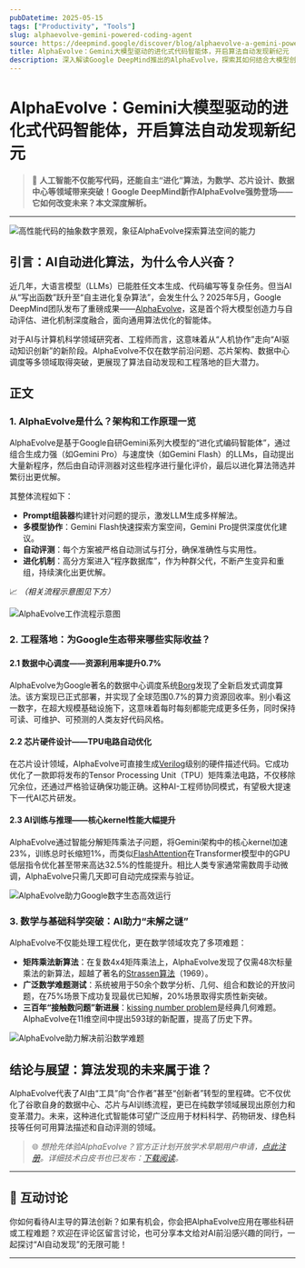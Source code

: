 ```yaml
---
pubDatetime: 2025-05-15
tags: ["Productivity", "Tools"]
slug: alphaevolve-gemini-powered-coding-agent
source: https://deepmind.google/discover/blog/alphaevolve-a-gemini-powered-coding-agent-for-designing-advanced-algorithms/
title: AlphaEvolve：Gemini大模型驱动的进化式代码智能体，开启算法自动发现新纪元
description: 深入解读Google DeepMind推出的AlphaEvolve，探索其如何结合大模型创造力与自动评估，实现算法自动演化，并已在数据中心、芯片设计、AI训练及数学前沿问题中展现变革性应用。
---
```


# AlphaEvolve：Gemini大模型驱动的进化式代码智能体，开启算法自动发现新纪元

> 🚀 **人工智能不仅能写代码，还能自主“进化”算法，为数学、芯片设计、数据中心等领域带来突破！Google DeepMind新作AlphaEvolve强势登场——它如何改变未来？本文深度解析。**

---

![高性能代码的抽象数字景观，象征AlphaEvolve探索算法空间的能力](https://lh3.googleusercontent.com/Gw688MNwkQVBeUALSFtQz46Oh4NFoZAe10mEpvtmZhKuWhlQsi5uh2KFHKbxH8NhBnOGUNza6O6-0HElml2zEN06vI_9oAsjAxFVzxjDL5DOw7HsAw=w1072-h603-n-nu)

## 引言：AI自动进化算法，为什么令人兴奋？

近几年，大语言模型（LLMs）已能胜任文本生成、代码编写等复杂任务。但当AI从“写出函数”跃升至“自主进化复杂算法”，会发生什么？2025年5月，Google DeepMind团队发布了重磅成果——[AlphaEvolve](https://deepmind.google/discover/blog/alphaevolve-a-gemini-powered-coding-agent-for-designing-advanced-algorithms/)，这是首个将大模型创造力与自动评估、进化机制深度融合，面向通用算法优化的智能体。

对于AI与计算机科学领域研究者、工程师而言，这意味着从“人机协作”走向“AI驱动知识创新”的新阶段。AlphaEvolve不仅在数学前沿问题、芯片架构、数据中心调度等多领域取得突破，更展现了算法自动发现和工程落地的巨大潜力。

## 正文

### 1. AlphaEvolve是什么？架构和工作原理一览

AlphaEvolve是基于Google自研Gemini系列大模型的“进化式编码智能体”，通过组合生成力强（如Gemini Pro）与速度快（如Gemini Flash）的LLMs，自动提出大量新程序，然后由自动评测器对这些程序进行量化评价，最后以进化算法筛选并繁衍出更优解。

其整体流程如下：

- **Prompt组装器**构建针对问题的提示，激发LLM生成多样解法。
- **多模型协作**：Gemini Flash快速探索方案空间，Gemini Pro提供深度优化建议。
- **自动评测**：每个方案被严格自动测试与打分，确保准确性与实用性。
- **进化机制**：高分方案进入“程序数据库”，作为种群父代，不断产生变异和重组，持续演化出更优解。

📈 _（相关流程示意图见下方）_

![AlphaEvolve工作流程示意图](https://lh3.googleusercontent.com/h9YL1McSoifYFJy1L7hYhdkOcNY3WUsd0fLCwVO8GzXFoKt3_oXTsJvWqUztB4Q61rB_qoa1AK57NVyHuZCKuvli6nF_YnMQfxJVfu6II-weZeVMrA=w264-h156-n-nu)

### 2. 工程落地：为Google生态带来哪些实际收益？

#### 2.1 数据中心调度——资源利用率提升0.7%

AlphaEvolve为Google著名的数据中心调度系统[Borg](https://research.google/pubs/large-scale-cluster-management-at-google-with-borg/)发现了全新启发式调度算法。该方案现已正式部署，并实现了全球范围0.7%的算力资源回收率。别小看这一数字，在超大规模基础设施下，这意味着每时每刻都能完成更多任务，同时保持可读、可维护、可预测的人类友好代码风格。

#### 2.2 芯片硬件设计——TPU电路自动优化

在芯片设计领域，AlphaEvolve可直接生成[Verilog](https://en.wikipedia.org/wiki/Verilog)级别的硬件描述代码。它成功优化了一款即将发布的Tensor Processing Unit（TPU）矩阵乘法电路，不仅移除冗余位，还通过严格验证确保功能正确。这种AI-工程师协同模式，有望极大提速下一代AI芯片研发。

#### 2.3 AI训练与推理——核心kernel性能大幅提升

AlphaEvolve通过智能分解矩阵乘法子问题，将Gemini架构中的核心kernel加速23%，训练总时长缩短1%，而类似[FlashAttention](https://arxiv.org/abs/2205.14135)在Transformer模型中的GPU低层指令优化甚至带来高达32.5%的性能提升。相比人类专家通常需数周手动微调，AlphaEvolve只需几天即可自动完成探索与验证。

![AlphaEvolve助力Google数字生态高效运行](https://lh3.googleusercontent.com/I4XIOUffm7QcLIdlD4MzdDyyhRfZSPyX6Ay0GSZ6f_LcmQ0FS3MoGg8mTsHsePHQkfG1Mg4P8C-nG17FDk0MJ2lQIhe1c_TkOwYKGOiWHMC9ouRzsQ=w264-h156-n-nu)

### 3. 数学与基础科学突破：AI助力“未解之谜”

AlphaEvolve不仅能处理工程优化，更在数学领域攻克了多项难题：

- **矩阵乘法新算法**：在复数4x4矩阵乘法上，AlphaEvolve发现了仅需48次标量乘法的新算法，超越了著名的[Strassen算法](https://en.wikipedia.org/wiki/Strassen_algorithm)（1969）。
- **广泛数学难题测试**：系统被用于50余个数学分析、几何、组合和数论的开放问题，在75%场景下成功复现最优已知解，20%场景取得实质性新突破。
- **三百年“接触数问题”新进展**：[kissing number problem](https://en.wikipedia.org/wiki/Kissing_number)是经典几何难题。AlphaEvolve在11维空间中提出593球的新配置，提高了历史下界。

![AlphaEvolve助力解决前沿数学难题](https://lh3.googleusercontent.com/oHcnMJlXBKxmgAq2PkcUOoYpLJ3rOx7-WlSl2sEUtTaxKjuyAzW0Wpl7EX08Rzx54EaA0LFvp27Azm1jM3h1uSDwQD-oX7gXUhtmOdoSnPqfZ-16hg=w616)

## 结论与展望：算法发现的未来属于谁？

AlphaEvolve代表了AI由“工具”向“合作者”甚至“创新者”转型的里程碑。它不仅优化了谷歌自身的数据中心、芯片与AI训练流程，更已在纯数学领域展现出原创力和变革潜力。未来，这种进化式智能体可望广泛应用于材料科学、药物研发、绿色科技等任何可用算法描述和自动评测的领域。

> 🌐 _想抢先体验AlphaEvolve？官方正计划开放学术早期用户申请，[点此注册](https://forms.gle/WyqAoh1ixdfq6tgN8)。详细技术白皮书也已发布：[下载阅读](https://storage.googleapis.com/deepmind-media/DeepMind.com/Blog/alphaevolve-a-gemini-powered-coding-agent-for-designing-advanced-algorithms/AlphaEvolve.pdf)。_

---

## 🤔 互动讨论

你如何看待AI主导的算法创新？如果有机会，你会把AlphaEvolve应用在哪些科研或工程难题？欢迎在评论区留言讨论，也可分享本文给对AI前沿感兴趣的同行，一起探讨“AI自动发现”的无限可能！

---
